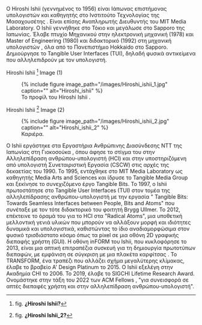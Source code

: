 Ο Hiroshi Ishii (γεννημένος το 1956) είναι Ιάπωνας επιστήμονας υπολογιστών και καθηγητής στο Ινστιτούτο Τεχνολογίας της Μασαχουσέτης . Είναι επίσης Αναπληρωτής Διευθυντής του MIT Media Laboratory.  Ο Ishii γεννήθηκε στο Τόκιο και μεγάλωσε στο Sapporo της Ιαπωνίας. Έλαβε πτυχίο Μηχανικού στην ηλεκτρονική μηχανική (1978) και Master of Engineering (1980) και διδακτορικό (1992) στη μηχανική υπολογιστών , όλα από το Πανεπιστήμιο Hokkaido στο Sapporo. Δημιούργησε το Tangible User Interfaces (TUI), δηλαδή φυσικά αντικείμενα που αλληλεπιδρούν με τον υπολογιστή.

Hiroshi Ishii [^1] Image (1)

<figure id="fig:Hiroshi Ishii">
{% include figure image_path="/images/Hiroshi_ishii_1.jpg" caption=""
alt="Hiroshi_ishii" %}
<figcaption>
Το προφίλ του Hiroshi Ishii .
</figcaption>
</figure>

Hiroshi Ishii [^2] Image (2)

<figure id="fig:Hiroshi Ishii_2">
{% include figure image_path="/images/Hiroshi_ishii_2.jpg" caption=""
alt="Hiroshi_ishii_2" %}
<figcaption>
Καριέρα.
</figcaption>
</figure>

Ο Ishii εργάστηκε στα Εργαστήρια Ανθρώπινης Διασύνδεσης NTT της Ιαπωνίας στη Γιοκοσούκα , όπου άφησε το στίγμα του στην Αλληλεπίδραση ανθρώπου-υπολογιστή (HCI) και στην υποστηριζόμενη από υπολογιστή Συνεταιριστική Εργασία (CSCW) στις αρχές της δεκαετίας του 1990.
Το 1995, εντάχθηκε στο MIT Media Laboratory ως καθηγητής Media Arts and Sciences και ίδρυσε το Tangible Media Group και ξεκίνησε το συνεχιζόμενο έργο Tangible Bits. 
Το 1997, ο Ishii πρωτοστάτησε στο Tangible User Interfaces (TUI) στον τομέα της αλληλεπίδρασης ανθρώπου-υπολογιστή με την εργασία " Tangible Bits: Towards Seamless Interfaces between People, Bits and Atoms"  που συνέταξε με τον τότε διδακτορικό του φοιτητή Brygg Ullmer.
Το 2012, επέκτεινε το όραμά του για το HCI στα "Radical Atoms", μια υποθετική μελλοντική γενιά υλικών που μπορούν να αλλάξουν μορφή και ιδιότητες δυναμικά και υπολογιστικά, καθιστώντας το ίδιο αναδιαμορφώσιμα στον φυσικό τρισδιάστατο κόσμο όπως τα pixel σε μια οθόνη 2D γραφικής διεπαφής χρήστη (GUI).  Η οθόνη inFORM του Ishii, που κυκλοφόρησε το 2013, είναι μια απτική επιτραπέζια συσκευή για τη δημιουργία πρωτοτύπων διεπαφών, με εμφάνιση σε σύγκριση με μια πλακέτα καρφίτσας .  Το TRANSFORM, ένα τραπέζι που αλλάζει σχήμα μεγαλύτερης κλίμακας, έλαβε το βραβείο A' Design Platinum το 2015. 
Ο Ishii εξελέγη στην Ακαδημία CHI το 2006. Το 2019, έλαβε το SIGCHI Lifetime Research Award.  Ονομάστηκε στην τάξη του 2022 των ACM Fellows , "για συνεισφορά σε απτές διεπαφές χρήστη και στην αλληλεπίδραση ανθρώπου-υπολογιστή".

[^1]: fig. **¿Hiroshi Ishii?**
[^2]: fig. **¿Hiroshi Ishii_2?**
